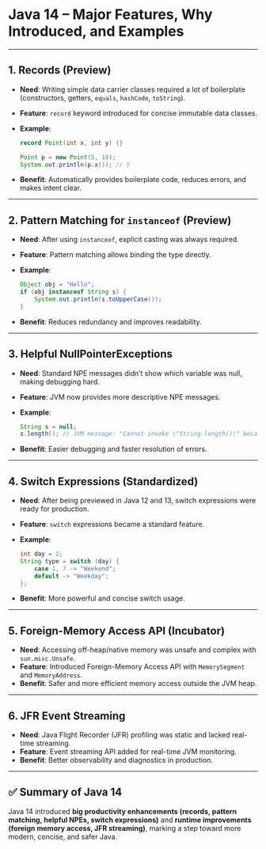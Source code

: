 # Java 14 – Major Features, Why Introduced, and Examples

---

## 1. Records (Preview)

* **Need**: Writing simple data carrier classes required a lot of boilerplate (constructors, getters, `equals`, `hashCode`, `toString`).
* **Feature**: `record` keyword introduced for concise immutable data classes.
* **Example**:

  ```java
  record Point(int x, int y) {}

  Point p = new Point(5, 10);
  System.out.println(p.x()); // 5
  ```
* **Benefit**: Automatically provides boilerplate code, reduces errors, and makes intent clear.

---

## 2. Pattern Matching for `instanceof` (Preview)

* **Need**: After using `instanceof`, explicit casting was always required.
* **Feature**: Pattern matching allows binding the type directly.
* **Example**:

  ```java
  Object obj = "Hello";
  if (obj instanceof String s) {
      System.out.println(s.toUpperCase());
  }
  ```
* **Benefit**: Reduces redundancy and improves readability.

---

## 3. Helpful NullPointerExceptions

* **Need**: Standard NPE messages didn’t show which variable was null, making debugging hard.
* **Feature**: JVM now provides more descriptive NPE messages.
* **Example**:

  ```java
  String s = null;
  s.length(); // JVM message: "Cannot invoke \"String.length()\" because \"s\" is null"
  ```
* **Benefit**: Easier debugging and faster resolution of errors.

---

## 4. Switch Expressions (Standardized)

* **Need**: After being previewed in Java 12 and 13, switch expressions were ready for production.
* **Feature**: `switch` expressions became a standard feature.
* **Example**:

  ```java
  int day = 2;
  String type = switch (day) {
      case 1, 7 -> "Weekend";
      default -> "Weekday";
  };
  ```
* **Benefit**: More powerful and concise switch usage.

---

## 5. Foreign-Memory Access API (Incubator)

* **Need**: Accessing off-heap/native memory was unsafe and complex with `sun.misc.Unsafe`.
* **Feature**: Introduced Foreign-Memory Access API with `MemorySegment` and `MemoryAddress`.
* **Benefit**: Safer and more efficient memory access outside the JVM heap.

---

## 6. JFR Event Streaming

* **Need**: Java Flight Recorder (JFR) profiling was static and lacked real-time streaming.
* **Feature**: Event streaming API added for real-time JVM monitoring.
* **Benefit**: Better observability and diagnostics in production.

---

## ✅ Summary of Java 14

Java 14 introduced **big productivity enhancements (records, pattern matching, helpful NPEs, switch expressions)** and **runtime improvements (foreign memory access, JFR streaming)**, marking a step toward more modern, concise, and safer Java.
